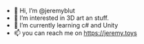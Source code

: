 - 👋 Hi, I’m @jeremyblut
- 👀 I’m interested in 3D art an stuff.
- 🌱 I’m currently learning c# and Unity
- 📫 you can reach me on https://jeremy.toys

<!---
jeremyblut/jeremyblut is a ✨ special ✨ repository because its `README.md` (this file) appears on your GitHub profile.
You can click the Preview link to take a look at your changes.
--->
